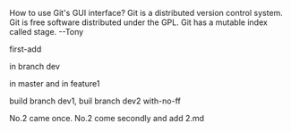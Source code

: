 How to use Git's GUI interface?
Git is a distributed version control system.
Git is free software distributed under the GPL.
Git has a mutable index called stage.
--Tony

first-add

in branch dev

in master and in feature1

build branch dev1, buil branch dev2 with-no-ff

No.2 came once. No.2 come secondly and add 2.md